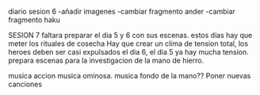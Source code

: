 diario sesion 6
-añadir imagenes
-cambiar fragmento ander
-cambiar fragmento haku

SESION 7
faltara preparar el dia 5 y 6 con sus escenas. 
estos dias hay que meter los rituales de cosecha
Hay que crear un clima de tension total, los heroes deben ser casi expulsados el dia 6, el dia 5 ya hay mucha tension.
prepara escenas para la investigacion de la mano de hierro.

musica accion
musica ominosa.
musica fondo de la mano??
Poner nuevas canciones



